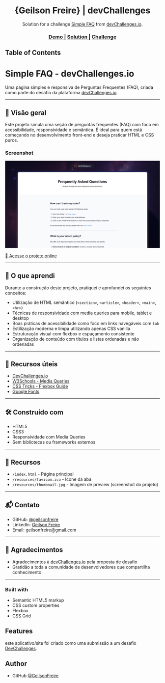 <!-- Please update value in the {}  -->

<h1 align="center">{Geilson Freire} | devChallenges</h1>

<div align="center">
   Solution for a challenge <a href="https://devchallenges.io/challenge/simple-faq-challenge" target="_blank">Simple FAQ</a> from <a href="http://devchallenges.io" target="_blank">devChallenges.io</a>.
</div>

<div align="center">
  <h3>
    <a href="{https://github.com/geilsonfreire}">
      Demo
    </a>
    <span> | </span>
    <a href="{https://devchallenges.io/editor/solution/54745}">
      Solution
    </a>
    <span> | </span>
    <a href="https://devchallenges.io/challenge/simple-faq-challenge">
      Challenge
    </a>
  </h3>
</div>

<!-- TABLE OF CONTENTS -->

## Table of Contents

# Simple FAQ - devChallenges.io

Uma página simples e responsiva de Perguntas Frequentes (FAQ), criada como parte do desafio da plataforma [devChallenges.io](https://www.devchallenges.io/).

---

## 📌 Visão geral

Este projeto simula uma seção de perguntas frequentes (FAQ) com foco em acessibilidade, responsividade e semântica. É ideal para quem está começando no desenvolvimento front-end e deseja praticar HTML e CSS puros.

### Screenshot

<img src="./thumbnail.jpg" alt="thumbnail" />

[🔗 Acesse o projeto online](https://seulink.vercel.app)

---

## 🧠 O que aprendi

Durante a construção deste projeto, pratiquei e aprofundei os seguintes conceitos:

- Utilização de HTML semântico (`<section>`, `<article>`, `<header>`, `<main>`, `<hr>`)
- Técnicas de responsividade com media queries para mobile, tablet e desktop
- Boas práticas de acessibilidade como foco em links navegáveis com `tab`
- Estilização moderna e limpa utilizando apenas CSS vanilla
- Estruturação visual com flexbox e espaçamento consistente
- Organização de conteúdo com títulos e listas ordenadas e não ordenadas

---

## 🔗 Recursos úteis

- [DevChallenges.io](https://www.devchallenges.io/)
- [W3Schools - Media Queries](https://www.w3schools.com/css/css_rwd_mediaqueries.asp)
- [CSS Tricks - Flexbox Guide](https://css-tricks.com/snippets/css/a-guide-to-flexbox/)
- [Google Fonts](https://fonts.google.com/)
---

## 🛠️ Construído com

- HTML5
- CSS3
- Responsividade com Media Queries
- Sem bibliotecas ou frameworks externos

---

## 📁 Recursos

- `/index.html` - Página principal
- `/resources/favicon.ico` - Ícone da aba
- `/resources/thumbnail.jpg` - Imagem de preview (screenshot do projeto)

---

## 📬 Contato

- GitHub: [@geilsonfreire](https://github.com/geilsonfreire)
- LinkedIn: [Geilson Freire](https://www.linkedin.com/in/geilsonfreire/)
- Email: geilsonfreire@gmail.com

---

## 🙌 Agradecimentos

- Agradecimentos à [devChallenges.io](https://www.devchallenges.io/) pela proposta de desafio
- Gratidão a toda a comunidade de desenvolvedores que compartilha conhecimento

---

### Built with
- Semantic HTML5 markup
- CSS custom properties
- Flexbox
- CSS Grid

## Features
este aplicativo/site foi criado como uma submissão a um desafio [DevChallenges](https://devchallenges.io/profile/eddddaec-3189-454a-a340-c2f3059f775e).


## Author
- GitHub [@GeilsonFreire](https://github.com/geilsonfreire)
